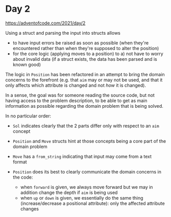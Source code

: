 # Day 2

https://adventofcode.com/2021/day/2

Using a struct and parsing the input into structs allows

* to have input errors be raised as soon as possible (when they're encountered rather than when they're supposed to alter the position)
* for the core logic (applying moves to a position) to a) not have to worry about invalid data (if a struct exists, the data has been parsed and is known good)

The logic in `Position` has been refactored in an attempt to bring the domain concerns to the forefront (e.g. that `aim` may or may not be used, and that it only affects which attribute is changed and not *how* it is changed).

In a sense, the goal was for someone reading the source code, but not having access to the problem description, to be able to get as main information as possible regarding the domain problem that is being solved.

In no particular order:

* `Sol` indicates clearly that the 2 parts differ only with respect to an `aim` concept
* `Position` and `Move` structs hint at those concepts being a core part of the domain problem
* `Move` has a `from_string` indicating that input may come from a text format
* `Position` does its best to clearly communicate the domain concerns in the code:

  * when `forward` is given, we always move forward but we may in addition change the depth if `aim` is being used
  * when `up` or `down` is given, we essentially do the same thing (increase/decrease a positional attribute): only the affected attribute changes
